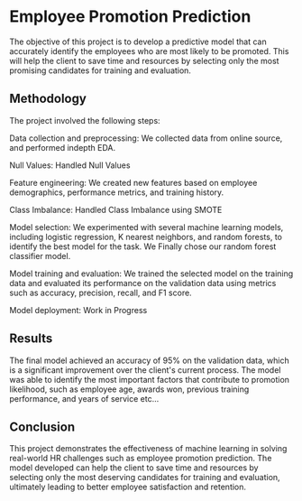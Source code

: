 # Employee Promotion Prediction
The objective of this project is to develop a predictive model that can accurately identify the employees who are most likely to be promoted. This will help the client to save time and resources by selecting only the most promising candidates for training and evaluation.

## Methodology
The project involved the following steps:

Data collection and preprocessing: We collected data from online source, and performed indepth EDA.

Null Values: Handled Null Values

Feature engineering: We created new features based on employee demographics, performance metrics, and training history.

Class Imbalance: Handled Class Imbalance using SMOTE

Model selection: We experimented with several machine learning models, including logistic regression, K nearest neighbors, and random forests, to identify the best model for the task. We Finally chose our random forest classifier model.

Model training and evaluation: We trained the selected model on the training data and evaluated its performance on the validation data using metrics such as accuracy, precision, recall, and F1 score.

Model deployment: Work in Progress

## Results
The final model achieved an accuracy of 95% on the validation data, which is a significant improvement over the client's current process. The model was able to identify the most important factors that contribute to promotion likelihood, such as employee age, awards won, previous training performance, and years of service etc...

## Conclusion
This project demonstrates the effectiveness of machine learning in solving real-world HR challenges such as employee promotion prediction. The model developed can help the client to save time and resources by selecting only the most deserving candidates for training and evaluation, ultimately leading to better employee satisfaction and retention.
